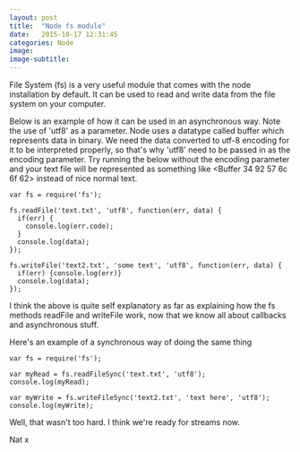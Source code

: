 ```yaml
---
layout: post
title:  "Node fs module"
date:   2015-10-17 12:31:45
categories: Node
image:
image-subtitle:
---
```


File System (fs) is a very useful module that comes with the node installation by default. It can be used to read and write data from the file system on your computer.

Below is an example of how it can be used in an asynchronous way. Note the use of 'utf8' as a parameter. Node uses a datatype called buffer which represents data in binary. We need the data converted to utf-8 encoding for it to be interpreted properly, so that's why 'utf8' need to be passed in as the encoding parameter. Try running the below without the encoding parameter and your text file will be represented as something like <Buffer 34 92 57 6c 6f 62> instead of nice normal text.

    var fs = require('fs');

    fs.readFile('text.txt', 'utf8', function(err, data) {
      if(err) {
        console.log(err.code);
      }
      console.log(data);
    });

    fs.writeFile('text2.txt', 'some text', 'utf8', function(err, data) {
      if(err) {console.log(err)}
      console.log(data);
    });

I think the above is quite self explanatory as far as explaining how the fs methods readFile and writeFile work, now that we know all about callbacks and asynchronous stuff.  

Here's an example of a synchronous way of doing the same thing

    var fs = require('fs');

    var myRead = fs.readFileSync('text.txt', 'utf8');
    console.log(myRead);

    var myWrite = fs.writeFileSync('text2.txt', 'text here', 'utf8');
    console.log(myWrite);

Well, that wasn't too hard. I think we're ready for streams now.

Nat x
